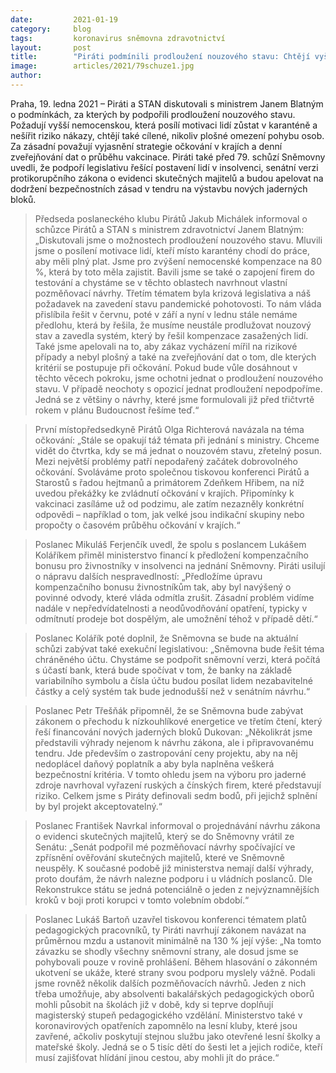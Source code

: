 ```yaml
---
date:         2021-01-19
category:     blog
tags:         koronavirus sněmovna zdravotnictví
layout:       post
title:        "Piráti podmínili prodloužení nouzového stavu: Chtějí vyšší nemocenskou, informace o očkování a stop plošnému zákazu vycházení"
image:        articles/2021/79schuze1.jpg
author:       
---
```

 

Praha, 19. ledna 2021 – Piráti a STAN diskutovali s ministrem Janem Blatným o podmínkách, za kterých by podpořili prodloužení nouzového stavu. Požadují vyšší nemocenskou, která posílí motivaci lidí zůstat v karanténě a nešířit riziko nákazy, chtějí také cílené, nikoliv plošné omezení pohybu osob. Za zásadní považují vyjasnění strategie očkování v krajích a denní zveřejňování dat o průběhu vakcinace. Piráti také před 79. schůzí Sněmovny uvedli, že podpoří legislativu řešící postavení lidí v insolvenci, senátní verzi protikorupčního zákona o evidenci skutečných majitelů a budou apelovat na dodržení bezpečnostních zásad v tendru na výstavbu nových jaderných bloků.

> Předseda poslaneckého klubu Pirátů Jakub Michálek informoval o schůzce Pirátů a STAN s ministrem zdravotnictví Janem Blatným: „Diskutovali jsme o možnostech prodloužení nouzového stavu. Mluvili jsme o posílení motivace lidí, kteří místo karantény chodí do práce, aby měli plný plat. Jsme pro zvýšení nemocenské kompenzace na 80 %, která by toto měla zajistit. Bavili jsme se také o zapojení firem do testování a chystáme se v těchto oblastech navrhnout vlastní pozměňovací návrhy. Třetím tématem byla krizová legislativa a náš požadavek na zavedení stavu pandemické pohotovosti. To nám vláda přislíbila řešit v červnu, poté v září a nyní v lednu stále nemáme předlohu, která by řešila, že musíme neustále prodlužovat nouzový stav a zavedla systém, který by řešil kompenzace zasažených lidí. Také jsme apelovali na to, aby zákaz vycházení mířil na rizikové případy a nebyl plošný a také na zveřejňování dat o tom, dle kterých kritérií se postupuje při očkování. Pokud bude vůle dosáhnout v těchto věcech pokroku, jsme ochotni jednat o prodloužení nouzového stavu. V případě neochoty s opozicí jednat prodloužení nepodpoříme. Jedná se z většiny o návrhy, které jsme formulovali již před třičtvrtě rokem v plánu Budoucnost řešíme teď.“

> První místopředsedkyně Pirátů Olga Richterová navázala na téma očkování: „Stále se opakují táž témata při jednání s ministry. Chceme vidět do čtvrtka, kdy se má jednat o nouzovém stavu, zřetelný posun. Mezi největší problémy patří nepodařený začátek dobrovolného očkování. Svoláváme proto společnou tiskovou konferenci Pirátů a Starostů s řadou hejtmanů a primátorem Zdeňkem Hřibem, na níž uvedou překážky ke zvládnutí očkování v krajích. Připomínky k vakcinaci zasíláme už od podzimu, ale zatím nezazněly konkrétní odpovědi – například o tom, jak velké jsou indikační skupiny nebo propočty o časovém průběhu očkování v krajích.“

> Poslanec Mikuláš Ferjenčík uvedl, že spolu s poslancem Lukášem Koláříkem přiměl ministerstvo financí k předložení kompenzačního bonusu pro živnostníky v insolvenci na jednání Sněmovny. Piráti usilují o nápravu dalších nespravedlností: „Předložíme úpravu kompenzačního bonusu živnostníkům tak, aby byl navýšený o povinné odvody, které vláda odmítla zrušit. Zásadní problém vidíme nadále v nepředvídatelnosti a neodůvodňování opatření, typicky v odmítnutí prodeje bot dospělým, ale umožnění téhož v případě dětí.“

> Poslanec Kolářík poté doplnil, že Sněmovna se bude na aktuální schůzi zabývat také exekuční legislativou: „Sněmovna bude řešit téma chráněného účtu. Chystáme se podpořit sněmovní verzi, která počítá s účastí bank, která bude spočívat v tom, že banky na základě variabilního symbolu a čísla účtu budou posílat lidem nezabavitelné částky a celý systém tak bude jednodušší než v senátním návrhu.“

> Poslanec Petr Třešňák připomněl, že se Sněmovna bude zabývat zákonem o přechodu k nízkouhlíkové energetice ve třetím čtení, který řeší financování nových jaderných bloků Dukovan: „Několikrát jsme představili výhrady nejenom k návrhu zákona, ale i připravovanému tendru. Jde především o zastropování ceny projektu, aby na něj nedoplácel daňový poplatník a aby byla naplněna veškerá bezpečnostní kritéria. V tomto ohledu jsem na výboru pro jaderné zdroje navrhoval vyřazení ruských a čínských firem, které představují riziko. Celkem jsme s Piráty definovali sedm bodů, při jejichž splnění by byl projekt akceptovatelný.“

> Poslanec František Navrkal informoval o projednávání návrhu zákona o evidenci skutečných majitelů, který se do Sněmovny vrátil ze Senátu: „Senát podpořil mé pozměňovací návrhy spočívající ve zpřísnění ověřování skutečných majitelů, které ve Sněmovně neuspěly. K současné podobě již ministerstva nemají další výhrady, proto doufám, že návrh nalezne podporu i u vládních poslanců. Dle Rekonstrukce státu se jedná potenciálně o jeden z nejvýznamnějších kroků v boji proti korupci v tomto volebním období.“

> Poslanec Lukáš Bartoň uzavřel tiskovou konferenci tématem platů pedagogických pracovníků, ty Piráti navrhují zákonem navázat na průměrnou mzdu a ustanovit minimálně na 130 % její výše: „Na tomto závazku se shodly všechny sněmovní strany, ale dosud jsme se pohybovali pouze v rovině prohlášení. Během hlasování o zákonném ukotvení se ukáže, které strany svou podporu myslely vážně. Podali jsme rovněž několik dalších pozměňovacích návrhů. Jeden z nich třeba umožňuje, aby absolventi bakalářských pedagogických oborů mohli působit na školách již v době, kdy si teprve doplňují magisterský stupeň pedagogického vzdělání. Ministerstvo také v koronavirových opatřeních zapomnělo na lesní kluby, které jsou zavřené, ačkoliv poskytují stejnou službu jako otevřené lesní školky a mateřské školy. Jedná se o 5 tisíc dětí do šesti let a jejich rodiče, kteří musí zajišťovat hlídání jinou cestou, aby mohli jít do práce.“


